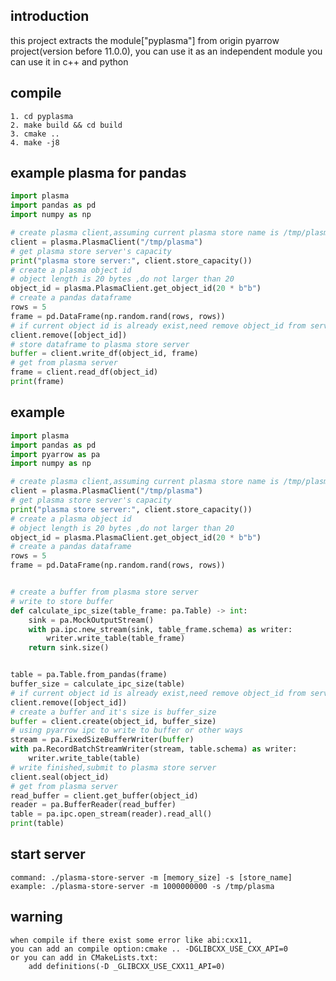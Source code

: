 ## introduction

this project extracts the module["pyplasma"] from origin pyarrow project(version before 11.0.0), you can use it as an independent module you can use it in c++ and python 

## compile

    1. cd pyplasma
    2. make build && cd build
    3. cmake ..
    4. make -j8

## example plasma for pandas

````python
import plasma
import pandas as pd
import numpy as np

# create plasma client,assuming current plasma store name is /tmp/plasma
client = plasma.PlasmaClient("/tmp/plasma")
# get plasma store server's capacity
print("plasma store server:", client.store_capacity())
# create a plasma object id
# object length is 20 bytes ,do not larger than 20 
object_id = plasma.PlasmaClient.get_object_id(20 * b"b")
# create a pandas dataframe
rows = 5
frame = pd.DataFrame(np.random.rand(rows, rows))
# if current object id is already exist,need remove object_id from server first
client.remove([object_id])
# store dataframe to plasma store server
buffer = client.write_df(object_id, frame)
# get from plasma server 
frame = client.read_df(object_id)
print(frame)
````

## example

````python
import plasma
import pandas as pd
import pyarrow as pa
import numpy as np

# create plasma client,assuming current plasma store name is /tmp/plasma
client = plasma.PlasmaClient("/tmp/plasma")
# get plasma store server's capacity
print("plasma store server:", client.store_capacity())
# create a plasma object id
# object length is 20 bytes ,do not larger than 20 
object_id = plasma.PlasmaClient.get_object_id(20 * b"b")
# create a pandas dataframe
rows = 5
frame = pd.DataFrame(np.random.rand(rows, rows))


# create a buffer from plasma store server
# write to store buffer
def calculate_ipc_size(table_frame: pa.Table) -> int:
    sink = pa.MockOutputStream()
    with pa.ipc.new_stream(sink, table_frame.schema) as writer:
        writer.write_table(table_frame)
    return sink.size()


table = pa.Table.from_pandas(frame)
buffer_size = calculate_ipc_size(table)
# if current object id is already exist,need remove object_id from server first
client.remove([object_id])
# create a buffer and it's size is buffer_size
buffer = client.create(object_id, buffer_size)
# using pyarrow ipc to write to buffer or other ways 
stream = pa.FixedSizeBufferWriter(buffer)
with pa.RecordBatchStreamWriter(stream, table.schema) as writer:
    writer.write_table(table)
# write finished,submit to plasma store server 
client.seal(object_id)
# get from plasma server 
read_buffer = client.get_buffer(object_id)
reader = pa.BufferReader(read_buffer)
table = pa.ipc.open_stream(reader).read_all()
print(table)
````

## start server

    command: ./plasma-store-server -m [memory_size] -s [store_name]
    example: ./plasma-store-server -m 1000000000 -s /tmp/plasma

## warning

    when compile if there exist some error like abi:cxx11,
    you can add an compile option:cmake .. -DGLIBCXX_USE_CXX_API=0 
    or you can add in CMakeLists.txt: 
        add definitions(-D _GLIBCXX_USE_CXX11_API=0)





